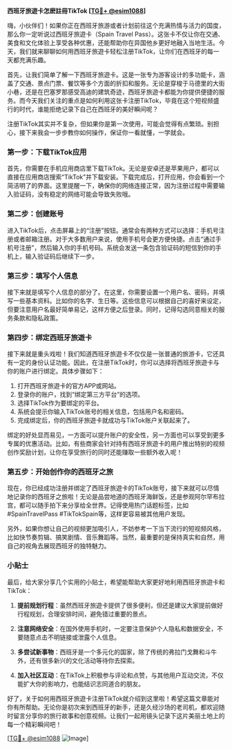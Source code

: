 **西班牙旅遊卡怎麽註冊TikTok [[TG💪+ @esim1088](https://t.me/s/esim1088)]**

嗨，小伙伴们！如果你正在西班牙旅游或者计划前往这个充满热情与活力的国度，那么你一定听说过西班牙旅遊卡（Spain Travel Pass）。这张卡不仅让你在交通、美食和文化体验上享受各种优惠，还能帮助你在异国他乡更好地融入当地生活。今天，我们就来聊聊如何用西班牙旅遊卡轻松注册TikTok，让你们在西班牙的每一天都充满乐趣。

首先，让我们简单了解一下西班牙旅遊卡。这是一张专为游客设计的多功能卡，涵盖了交通、景点门票、餐饮等多个方面的折扣和服务。无论是穿梭于马德里的大街小巷，还是在巴塞罗那感受高迪的建筑奇迹，西班牙旅遊卡都能为你提供便捷的服务。而今天我们关注的重点是如何利用这张卡注册TikTok，毕竟在这个短视频盛行的时代，谁能拒绝记录下自己在西班牙的美好瞬间呢？

注册TikTok其实并不复杂，但如果你是第一次使用，可能会觉得有点繁琐。别担心，接下来我会一步步教你如何操作，保证你一看就懂，一学就会。

### 第一步：下载TikTok应用

首先，你需要在手机应用商店里下载TikTok。无论是安卓还是苹果用户，都可以直接在应用商店搜索“TikTok”并下载安装。下载完成后，打开应用，你会看到一个简洁明了的界面。这里提醒一下，确保你的网络连接正常，因为注册过程中需要输入验证码，没有稳定的网络可能会导致失败哦。

### 第二步：创建账号

进入TikTok后，点击屏幕上的“注册”按钮。通常会有两种方式可以选择：手机号注册或者邮箱注册。对于大多数用户来说，使用手机号会更方便快捷。点击“通过手机号注册”，然后输入你的手机号码。系统会发送一条包含验证码的短信到你的手机上，输入验证码后继续下一步。

### 第三步：填写个人信息

接下来就是填写个人信息的部分了。在这里，你需要设置一个用户名、密码，并填写一些基本资料。比如你的名字、生日等。这些信息可以根据自己的喜好来设定，但要注意用户名最好简单易记，这样方便之后登录。同时，记得勾选同意相关的服务条款和隐私政策。

### 第四步：绑定西班牙旅遊卡

接下来就是重头戏啦！我们知道西班牙旅遊卡不仅仅是一张普通的旅游卡，它还具有一定的身份认证功能。因此，在注册TikTok时，你可以选择将西班牙旅遊卡与你的账户进行绑定。具体步骤如下：

1. 打开西班牙旅遊卡的官方APP或网站。
2. 登录你的账户，找到“绑定第三方平台”的选项。
3. 选择TikTok作为要绑定的平台。
4. 系统会提示你输入TikTok账号的相关信息，包括用户名和密码。
5. 完成绑定后，你的西班牙旅遊卡就成功与TikTok账户关联起来了。

绑定的好处显而易见，一方面可以提升账户的安全性，另一方面也可以享受到更多专属的优惠活动。比如，有些商家会针对持有西班牙旅遊卡的用户推出特别的视频创作奖励计划，让你在享受旅行的同时还能赚取一些额外收入呢！

### 第五步：开始创作你的西班牙之旅

现在，你已经成功注册并绑定了西班牙旅遊卡的TikTok账号，接下来就可以尽情地记录你的西班牙之旅啦！无论是品尝地道的西班牙海鲜饭，还是参观阿尔罕布拉宫，都可以随手拍下来分享给全世界。记得使用热门话题标签，比如#SpainTravelPass #TikTokSpain等，这样更容易被其他用户发现。

另外，如果你想让自己的视频更加吸引人，不妨参考一下当下流行的短视频风格，比如快节奏剪辑、搞笑剧情、音乐舞蹈等。当然，最重要的是保持真实和自然，用自己的视角去展现西班牙的独特魅力。

### 小贴士

最后，给大家分享几个实用的小贴士，希望能帮助大家更好地利用西班牙旅遊卡和TikTok：

1. **提前规划行程**：虽然西班牙旅遊卡提供了很多便利，但还是建议大家提前做好行程规划，合理安排时间，避免错过重要的景点。
   
2. **注意网络安全**：在国外使用手机时，一定要注意保护个人隐私和数据安全，不要随意点击不明链接或泄露个人信息。

3. **多尝试新事物**：西班牙是一个多元化的国家，除了传统的弗拉门戈舞和斗牛外，还有很多新兴的文化活动等待你去探索。

4. **加入社区互动**：在TikTok上积极参与评论和点赞，与其他用户互动交流，不仅能扩大你的影响力，也能结识志同道合的朋友。

好了，关于如何用西班牙旅遊卡注册TikTok就介绍到这里啦！希望这篇文章能对你有所帮助。无论你是初次来到西班牙的新手，还是久经沙场的老司机，都欢迎随时留言分享你的旅行故事和创意视频。让我们一起用镜头记录下这片美丽土地上的每一个精彩瞬间吧！

[[TG💪+ @esim1088](https://t.me/s/esim1088) ![Image](https://i.postimg.cc/4NQfJmqS/Snipaste-2025-05-13-00-14-12.png)]